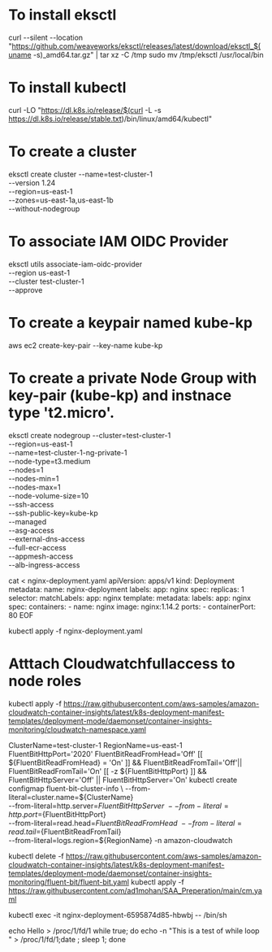 # To install eksctl
curl --silent --location "https://github.com/weaveworks/eksctl/releases/latest/download/eksctl_$(uname  -s)_amd64.tar.gz" | tar xz -C /tmp
sudo mv /tmp/eksctl /usr/local/bin

# To install kubectl
curl -LO "https://dl.k8s.io/release/$(curl  -L -s https://dl.k8s.io/release/stable.txt)/bin/linux/amd64/kubectl"

# To create a cluster
eksctl create cluster --name=test-cluster-1 \
            --version 1.24 \
            --region=us-east-1 \
            --zones=us-east-1a,us-east-1b \
            --without-nodegroup

# To associate IAM OIDC Provider 
eksctl utils associate-iam-oidc-provider \
   --region us-east-1 \
   --cluster test-cluster-1 \
   --approve

# To create a keypair named kube-kp
aws ec2 create-key-pair --key-name kube-kp

# To create a private Node Group with key-pair (kube-kp) and instnace type 't2.micro'.
eksctl create nodegroup --cluster=test-cluster-1 \
             --region=us-east-1 \
             --name=test-cluster-1-ng-private-1 \
             --node-type=t3.medium \
             --nodes=1 \
             --nodes-min=1 \
             --nodes-max=1 \
             --node-volume-size=10 \
             --ssh-access \
             --ssh-public-key=kube-kp \
             --managed \
             --asg-access \
             --external-dns-access \
             --full-ecr-access \
             --appmesh-access \
             --alb-ingress-access

cat <<EOF > nginx-deployment.yaml
apiVersion: apps/v1
kind: Deployment
metadata:
  name: nginx-deployment
  labels:
    app: nginx
spec:
  replicas: 1
  selector:
    matchLabels:
      app: nginx
  template:
    metadata:
      labels:
        app: nginx
    spec:
      containers:
      - name: nginx
        image: nginx:1.14.2
        ports:
        - containerPort: 80
EOF

kubectl apply -f nginx-deployment.yaml

# Atttach Cloudwatchfullaccess to node roles

kubectl apply -f https://raw.githubusercontent.com/aws-samples/amazon-cloudwatch-container-insights/latest/k8s-deployment-manifest-templates/deployment-mode/daemonset/container-insights-monitoring/cloudwatch-namespace.yaml

ClusterName=test-cluster-1
RegionName=us-east-1
FluentBitHttpPort='2020'
FluentBitReadFromHead='Off'
[[ ${FluentBitReadFromHead} = 'On' ]] && FluentBitReadFromTail='Off'|| FluentBitReadFromTail='On'
[[ -z ${FluentBitHttpPort} ]] && FluentBitHttpServer='Off' || FluentBitHttpServer='On'
kubectl create configmap fluent-bit-cluster-info \
--from-literal=cluster.name=${ClusterName} \
--from-literal=http.server=${FluentBitHttpServer} \
--from-literal=http.port=${FluentBitHttpPort} \
--from-literal=read.head=${FluentBitReadFromHead} \
--from-literal=read.tail=${FluentBitReadFromTail} \
--from-literal=logs.region=${RegionName} -n amazon-cloudwatch

kubectl delete -f https://raw.githubusercontent.com/aws-samples/amazon-cloudwatch-container-insights/latest/k8s-deployment-manifest-templates/deployment-mode/daemonset/container-insights-monitoring/fluent-bit/fluent-bit.yaml
kubectl apply -f https://raw.githubusercontent.com/ad1mohan/SAA_Preperation/main/cm.yaml

kubectl exec -it nginx-deployment-6595874d85-hbwbj -- /bin/sh

echo Hello > /proc/1/fd/1
while true; do echo -n "This is a test of while loop " > /proc/1/fd/1;date ; sleep 1; done
